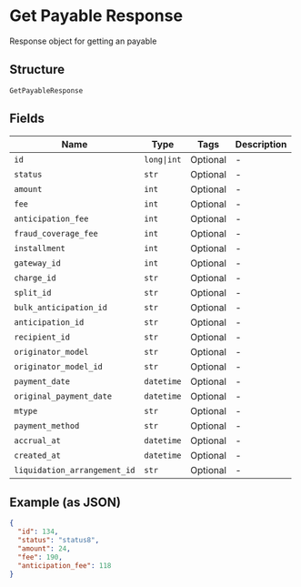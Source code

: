 
# Get Payable Response

Response object for getting an payable

## Structure

`GetPayableResponse`

## Fields

| Name | Type | Tags | Description |
|  --- | --- | --- | --- |
| `id` | `long\|int` | Optional | - |
| `status` | `str` | Optional | - |
| `amount` | `int` | Optional | - |
| `fee` | `int` | Optional | - |
| `anticipation_fee` | `int` | Optional | - |
| `fraud_coverage_fee` | `int` | Optional | - |
| `installment` | `int` | Optional | - |
| `gateway_id` | `int` | Optional | - |
| `charge_id` | `str` | Optional | - |
| `split_id` | `str` | Optional | - |
| `bulk_anticipation_id` | `str` | Optional | - |
| `anticipation_id` | `str` | Optional | - |
| `recipient_id` | `str` | Optional | - |
| `originator_model` | `str` | Optional | - |
| `originator_model_id` | `str` | Optional | - |
| `payment_date` | `datetime` | Optional | - |
| `original_payment_date` | `datetime` | Optional | - |
| `mtype` | `str` | Optional | - |
| `payment_method` | `str` | Optional | - |
| `accrual_at` | `datetime` | Optional | - |
| `created_at` | `datetime` | Optional | - |
| `liquidation_arrangement_id` | `str` | Optional | - |

## Example (as JSON)

```json
{
  "id": 134,
  "status": "status8",
  "amount": 24,
  "fee": 190,
  "anticipation_fee": 118
}
```

